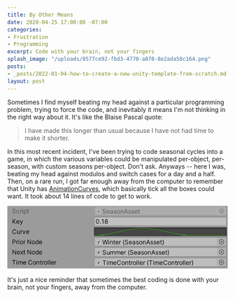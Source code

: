```yaml
---
title: By Other Means
date: 2020-04-25 17:00:00 -07:00
categories:
- Frustration
- Programming
excerpt: Code with your brain, not your fingers
splash_image: "/uploads/8577ce92-fbd3-4770-a070-8e2ada58c164.png"
posts:
- _posts/2022-01-04-how-to-create-a-new-unity-template-from-scratch.md
layout: post
---
```


Sometimes I find myself beating my head against a particular programming problem, trying to force the code, and inevitably it means I'm not thinking in the right way about it. It's like the Blaise Pascal quote:

> I have made this longer than usual because I have not had time to make it shorter.

In this most recent incident, I've been trying to code seasonal cycles into a game, in which the various variables could be manipulated per-object, per-season, with custom seasons per-object. Don't ask. Anyways -- here I was, beating my head against modulos and switch cases for a day and a half. Then, on a rare run, I got far enough away from the computer to remember that Unity has [AnimationCurves](https://docs.unity3d.com/ScriptReference/AnimationCurve.html), which basically tick all the boxes could want. It took about 14 lines of code to get to work.

![](/uploads/a5472c51-8a4c-44c5-b959-9629191983e3.png)

It's just a nice reminder that sometimes the best coding is done with your brain, not your fingers, away from the computer.
